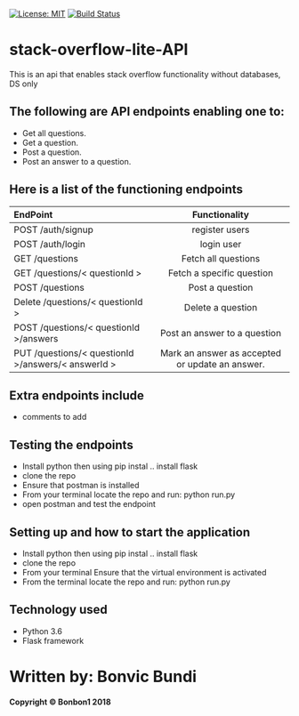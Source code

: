 [![License: MIT](https://img.shields.io/badge/License-MIT-yellow.svg)](https://opensource.org/licenses/MIT)  [![Build Status](https://travis-ci.org/b0nbon1/stack-overflow-lite-API.svg?branch=develop)](https://travis-ci.org/b0nbon1/stack-overflow-lite-API)

# stack-overflow-lite-API

This is an api that enables stack overflow functionality without databases, DS only
## The following are API endpoints enabling one to: 
- Get all questions.
- Get a question.
- Post a question.
- Post an answer to a question.

## Here is a list of the functioning endpoints

| EndPoint                              | Functionality                    |
| :---                                  |     :---:                        |   
| POST /auth/signup                     | register users       |  
| POST /auth/login | login user         |  
| GET /questions                        | Fetch all questions           |  
| GET /questions/< questionId >           | Fetch a specific question       |  
| POST /questions                       | Post a question                 | 
| Delete /questions/< questionId >               | Delete a question              | 
| POST /questions/< questionId >/answers              | Post an answer to a question             |  
| PUT /questions/< questionId >/answers/< answerId >               | Mark an answer as accepted or update an answer.|  
  
## Extra endpoints include 
* comments to add

## Testing the endpoints

* Install python then using pip instal .. install flask
* clone the repo
* Ensure that postman is installed
* From your terminal locate the repo and run: python run.py
* open postman and test the endpoint

## Setting up and how to start the application

* Install python then using pip instal .. install flask
* clone the repo
* From your terminal Ensure that the virtual environment is activated
* From the terminal locate the repo and run: python run.py

## Technology used

* Python 3.6
* Flask framework 

# Written by: Bonvic Bundi
#### Copyright © Bonbon1 2018 

